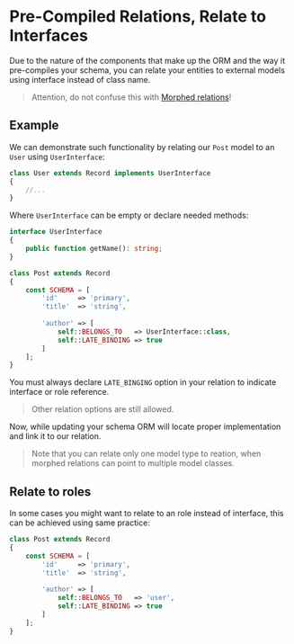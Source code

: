 # Pre-Compiled Relations, Relate to Interfaces
Due to the nature of the components that make up the ORM and the way it pre-compiles your schema, you can relate your entities
to external models using interface instead of class name.

> Attention, do not confuse this with [Morphed relations](/v1.0.0/orm/orm/morphed-relations.md)!

## Example
We can demonstrate such functionality by relating our `Post` model to an `User` using `UserInterface`:

```php
class User extends Record implements UserInterface
{
    //...
}
```

Where `UserInterface` can be empty or declare needed methods:

```php
interface UserInterface
{
    public function getName(): string;
}
```

```php
class Post extends Record 
{
    const SCHEMA = [
        'id'     => 'primary',
        'title'  => 'string',
        
        'author' => [
            self::BELONGS_TO   => UserInterface::class,
            self::LATE_BINDING => true
        ] 
    ];
}
```

You must always declare `LATE_BINGING` option in your relation to indicate interface or role reference.

> Other relation options are still allowed.

Now, while updating your schema ORM will locate proper implementation and link it to our relation.

> Note that you can relate only one model type to reation, when morphed relations can point to multiple model classes.

## Relate to roles
In some cases you might want to relate to an role instead of interface, this can be achieved using same practice:

```php
class Post extends Record 
{
    const SCHEMA = [
        'id'     => 'primary',
        'title'  => 'string',
        
        'author' => [
            self::BELONGS_TO   => 'user',
            self::LATE_BINDING => true
        ] 
    ];
}
```
